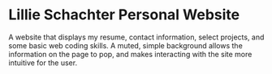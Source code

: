 # Lillie Schachter Personal Website
A website that displays my resume, contact information, select projects, and some basic web coding skills. 
A muted, simple background allows the information on the page to pop, and makes interacting with the site more intuitive for the user. 
